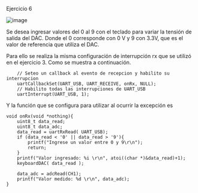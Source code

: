 Ejercicio 6

![image](https://user-images.githubusercontent.com/39803285/146306318-ddd9909b-4bd6-479b-9e8a-4087081d6647.png)

Se desea ingresar valores del 0 al 9 con el teclado para variar la tensión de salida del DAC. Donde el 0 corresponde con 0 V y 9 con 3.3V, que es el valor de referencia que utiliza el DAC. 

Para ello se realiza la misma configuración de interrupción rx que se utilizó en el ejercicio 3. Como se muestra a continuación.

```{c}
    // Seteo un callback al evento de recepcion y habilito su interrupcion
    uartCallbackSet(UART_USB, UART_RECEIVE, onRx, NULL);
    // Habilito todas las interrupciones de UART_USB
    uartInterrupt(UART_USB, 1);
```

Y la función que se configura para utilizar al ocurrir la excepción es
```{c}
void onRx(void *nothing){
	uint8_t data_read;
	uint8_t data_adc;
    data_read = uartRxRead( UART_USB);
    if (data_read < '0' || data_read > '9'){
    	printf("Ingrese un valor entre 0 y 9\r\n");
    	return;
    }
    printf("Valor ingresado: %i \r\n", atoi((char *)&data_read)+1);
    keyboardDAC( data_read );

    data_adc = adcRead(CH1);
    printf("Valor medido: %d \r\n", data_adc);
}
```
